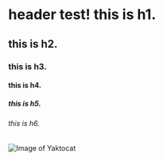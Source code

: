 # header test! this is h1.
## this is h2.
### this is h3.
#### this is h4.
##### this is h5.
###### this is h6.

![Image of Yaktocat](https://octodex.github.com/images/yaktocat.png)
